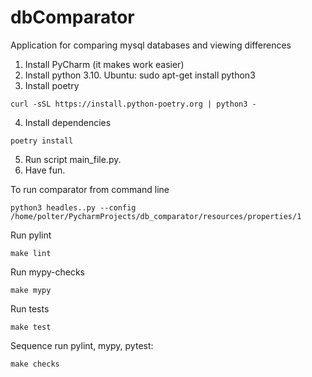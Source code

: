 # dbComparator
Application for comparing mysql databases and viewing differences

1. Install PyCharm (it makes work easier)
2. Install python 3.10. Ubuntu:
sudo apt-get install python3
3. Install poetry 

```
curl -sSL https://install.python-poetry.org | python3 -
```

4. Install dependencies

```
poetry install
```

5. Run script main_file.py.
6. Have fun.

To run comparator from command line
```
python3 headles..py --config /home/polter/PycharmProjects/db_comparator/resources/properties/1
```

Run pylint

```
make lint
```

Run mypy-checks

```
make mypy
```

Run tests

```
make test
```

Sequence run pylint, mypy, pytest:

```
make checks
```